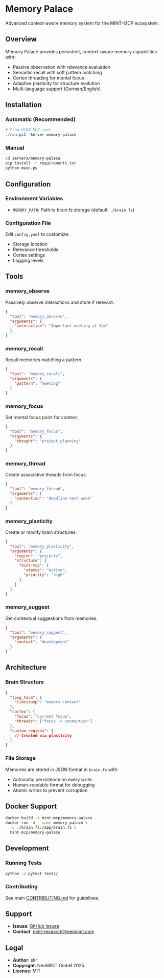 # Memory Palace

Advanced context-aware memory system for the MINT-MCP ecosystem.

## Overview

Memory Palace provides persistent, context-aware memory capabilities with:
- Passive observation with relevance evaluation
- Semantic recall with soft pattern matching
- Cortex threading for mental focus
- Adaptive plasticity for structure evolution
- Multi-language support (German/English)

## Installation

### Automatic (Recommended)
```powershell
# From MINT-MCP root
./run.ps1 -Server memory-palace
```

### Manual
```bash
cd servers/memory-palace
pip install -r requirements.txt
python main.py
```

## Configuration

### Environment Variables
- `MEMORY_PATH`: Path to brain.fs storage (default: `./brain.fs`)

### Configuration File
Edit `config.yaml` to customize:
- Storage location
- Relevance thresholds
- Cortex settings
- Logging levels

## Tools

### memory_observe
Passively observe interactions and store if relevant.
```json
{
  "tool": "memory_observe",
  "arguments": {
    "interaction": "Important meeting at 3pm"
  }
}
```

### memory_recall
Recall memories matching a pattern.
```json
{
  "tool": "memory_recall",
  "arguments": {
    "pattern": "meeting"
  }
}
```

### memory_focus
Set mental focus point for context.
```json
{
  "tool": "memory_focus",
  "arguments": {
    "thought": "project planning"
  }
}
```

### memory_thread
Create associative threads from focus.
```json
{
  "tool": "memory_thread",
  "arguments": {
    "connection": "deadline next week"
  }
}
```

### memory_plasticity
Create or modify brain structures.
```json
{
  "tool": "memory_plasticity",
  "arguments": {
    "region": "projects",
    "structure": {
      "mint-mcp": {
        "status": "active",
        "priority": "high"
      }
    }
  }
}
```

### memory_suggest
Get contextual suggestions from memories.
```json
{
  "tool": "memory_suggest",
  "arguments": {
    "context": "development"
  }
}
```

## Architecture

### Brain Structure
```json
{
  "long_term": {
    "timestamp": "memory content"
  },
  "cortex": {
    "focus": "current focus",
    "threads": ["focus -> connection"]
  },
  "custom_regions": {
    // Created via plasticity
  }
}
```

### File Storage
Memories are stored in JSON format in `brain.fs` with:
- Automatic persistence on every write
- Human-readable format for debugging
- Atomic writes to prevent corruption

## Docker Support

```bash
docker build -t mint-mcp/memory-palace .
docker run -d --name memory-palace \
  -v ./brain.fs:/app/brain.fs \
  mint-mcp/memory-palace
```

## Development

### Running Tests
```bash
python -m pytest tests/
```

### Contributing
See main [CONTRIBUTING.md](../../CONTRIBUTING.md) for guidelines.

## Support

- **Issues**: [GitHub Issues](https://github.com/data-mint-research/mint-mcp/issues)
- **Contact**: mint-research@neomint.com

## Legal

- **Author**: skr
- **Copyright**: NeoMINT GmbH 2025
- **License**: MIT
